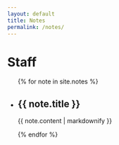 ```yaml
---
layout: default
title: Notes
permalink: /notes/
---
```

<h1>Staff</h1>

<ul>
  {% for note in site.notes %}
    <li>
      <h2>{{ note.title }}</h2>
      <p>{{ note.content | markdownify }}</p>
    </li>
  {% endfor %}
</ul>